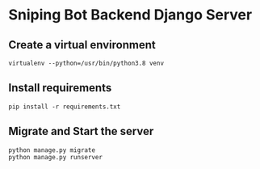 # Sniping Bot Backend Django Server 

## Create a virtual environment

```shell
virtualenv --python=/usr/bin/python3.8 venv
```

## Install requirements

```shell
pip install -r requirements.txt
```

## Migrate and Start the server

```shell
python manage.py migrate
python manage.py runserver
```
